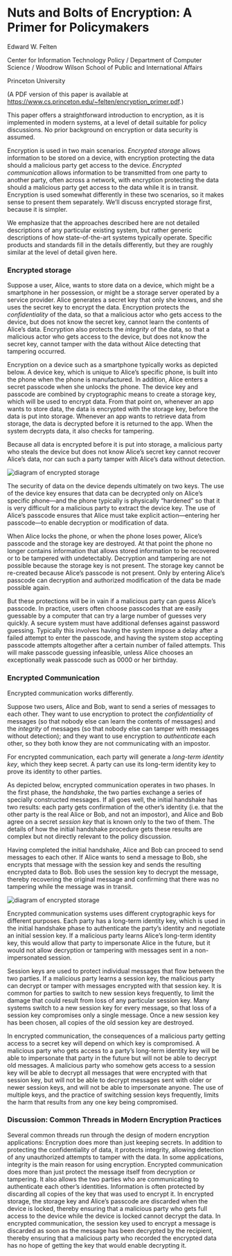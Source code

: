 # Nuts and Bolts of Encryption: A Primer for Policymakers

Edward W. Felten

Center for Information Technology Policy / Department of Computer Science / Woodrow Wilson School of Public and International Affairs

Princeton University

(A PDF version of this paper is available at https://www.cs.princeton.edu/~felten/encryption_primer.pdf.)

This paper offers a straightforward introduction to encryption, as it is implemented in modern systems, at a level of detail suitable for policy discussions. No prior background on encryption or data security is assumed.

Encryption is used in two main scenarios. *Encrypted storage* allows information to be stored on a device, with encryption protecting the data should a malicious party get access to the device. *Encrypted communication* allows information to be transmitted from one party to another party, often across a network, with encryption protecting the data should a malicious party get access to the data while it is in transit. Encryption is used somewhat differently in these two scenarios, so it makes sense to present them separately.  We’ll discuss encrypted storage first, because it is simpler.

We emphasize that the approaches described here are not detailed descriptions of any particular existing system, but rather generic descriptions of how state-of-the-art systems typically operate. Specific products and standards fill in the details differently, but they are roughly similar at the level of detail given here.

### Encrypted storage

Suppose a user, Alice, wants to store data on a device, which might be a smartphone in her possession, or might be a storage server operated by a service provider.  Alice generates a secret key that only she knows, and she uses the secret key to encrypt the data. Encryption protects the *confidentiality* of the data, so that a malicious actor who gets access to the device, but does not know the secret key, cannot learn the contents of Alice’s data. Encryption also protects the *integrity* of the data, so that a malicious actor who gets access to the device, but does not know the secret key, cannot tamper with the data without Alice detecting that tampering occurred.

Encryption on a device such as a smartphone typically works as depicted below. A device key, which is unique to Alice’s specific phone, is built into the phone when the phone is manufactured. In addition, Alice enters a secret passcode when she unlocks the phone. The device key and passcode are combined by cryptographic means to create a storage key, which will be used to encrypt data. From that point on, whenever an app wants to store data, the data is encrypted with the storage key, before the data is put into storage. Whenever an app wants to retrieve data from storage, the data is decrypted before it is returned to the app. When the system decrypts data, it also checks for tampering.

Because all data is encrypted before it is put into storage, a malicious party who steals the device but does not know Alice’s secret key cannot recover Alice’s data, nor can such a party tamper with Alice’s data without detection.

![diagram of encrypted storage](https://github.com/ewfelten/encryptionprimer/blob/master/encryption_diagram_1.png)

The security of data on the device depends ultimately on two keys.  The use of the device key ensures that data can be decrypted only on Alice’s specific phone—and the phone typically is physically “hardened” so that it is very difficult for a malicious party to extract the device key. The use of Alice’s passcode ensures that Alice must take explicit action—entering her passcode—to enable decryption or modification of data.

When Alice locks the phone, or when the phone loses power, Alice’s passcode and the storage key are destroyed. At that point the phone no longer contains information that allows stored information to be recovered or to be tampered with undetectably. Decryption and tampering are not possible because the storage key is not present. The storage key cannot be re-created because Alice’s passcode is not present. Only by entering Alice’s passcode can decryption and authorized modification of the data be made possible again.

But these protections will be in vain if a malicious party can guess Alice’s passcode. In practice, users often choose passcodes that are easily guessable by a computer that can try a large number of guesses very quickly. A secure system must have additional defenses against password guessing. Typically this involves having the system impose a delay after a failed attempt to enter the passcode, and having the system stop accepting passcode attempts altogether after a certain number of failed attempts. This will make passcode guessing infeasible, unless Alice chooses an exceptionally weak passcode such as 0000 or her birthday.

### Encrypted Communication

Encrypted communication works differently.

Suppose two users, Alice and Bob, want to send a series of messages to each other. They want to use encryption to protect the *confidentiality* of messages (so that nobody else can learn the contents of messages) and the *integrity* of messages (so that nobody else can tamper with messages without detection); and they want to use encryption to *authenticate* each other, so they both know they are not communicating with an impostor.

For encrypted communication, each party will generate a *long-term identity key*, which they keep secret. A party can use its long-term identity key to prove its identity to other parties.

As depicted below, encrypted communication operates in two phases. In the first phase, the *handshake*, the two parties exchange a series of specially constructed messages.  If all goes well, the initial handshake has two results: each party gets confirmation of the other’s identity (i.e. that the other party is the real Alice or Bob, and not an impostor), and Alice and Bob agree on a secret *session key* that is known only to the two of them. The details of how the initial handshake procedure gets these results are complex but not directly relevant to the policy discussion.

Having completed the initial handshake, Alice and Bob can proceed to send messages to each other. If Alice wants to send a message to Bob, she encrypts that message with the session key and sends the resulting encrypted data to Bob. Bob uses the session key to decrypt the message, thereby recovering the original message and confirming that there was no tampering while the message was in transit.

![diagram of encrypted storage](https://github.com/ewfelten/encryptionprimer/blob/master/encryption_diagram_1.png)

Encrypted communication systems uses different cryptographic keys for different purposes. Each party has a long-term identity key, which is used in the initial handshake phase to authenticate the party’s identity and negotiate an initial session key. If a malicious party learns Alice’s long-term identity key, this would allow that party to impersonate Alice in the future, but it would not allow decryption or tampering with messages sent in a non-impersonated session.

Session keys are used to protect individual messages that flow between the two parties. If a malicious party learns a session key, the malicious party can decrypt or tamper with messages encrypted with that session key. It is common for parties to switch to new session keys frequently, to limit the damage that could result from loss of any particular session key. Many systems switch to a new session key for every message, so that loss of a session key compromises only a single message. Once a new session key has been chosen, all copies of the old session key are destroyed.

In encrypted communication, the consequences of a malicious party getting access to a secret key will depend on which key is compromised. A malicious party who gets access to a party’s long-term identity key will be able to impersonate that party in the future but will not be able to decrypt old messages. A malicious party who somehow gets access to a session key will be able to decrypt all messages that were encrypted with that session key, but will not be able to decrypt messages sent with older or newer session keys, and will not be able to impersonate anyone. The use of multiple keys, and the practice of switching session keys frequently, limits the harm that results from any one key being compromised.

### Discussion: Common Threads in Modern Encryption Practices

Several common threads run through the design of modern encryption applications:
Encryption does more than just keeping secrets. In addition to protecting the confidentiality of data, it protects integrity, allowing detection of any unauthorized attempts to tamper with the data. In some applications, integrity is the main reason for using encryption.
Encrypted communication does more than just protect the message itself from decryption or tampering. It also allows the two parties who are communicating to authenticate each other’s identities.
Information is often protected by discarding all copies of the key that was used to encrypt it. In encrypted storage, the storage key and Alice’s passcode are discarded when the device is locked, thereby ensuring that a malicious party who gets full access to the device while the device is locked cannot decrypt the data. In encrypted communication, the session key used to encrypt a message is discarded as soon as the message has been decrypted by the recipient, thereby ensuring that a malicious party who recorded the encrypted data has no hope of getting the key that would enable decrypting it.

